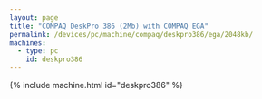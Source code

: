 ```yaml
---
layout: page
title: "COMPAQ DeskPro 386 (2Mb) with COMPAQ EGA"
permalink: /devices/pc/machine/compaq/deskpro386/ega/2048kb/
machines:
  - type: pc
    id: deskpro386
---
```


{% include machine.html id="deskpro386" %}
